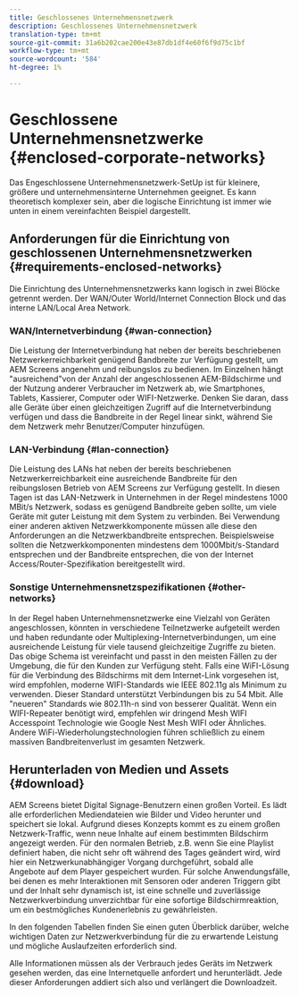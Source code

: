 ```yaml
---
title: Geschlossenes Unternehmensnetzwerk
description: Geschlossenes Unternehmensnetzwerk
translation-type: tm+mt
source-git-commit: 31a6b202cae200e43e87db1df4e60f6f9d75c1bf
workflow-type: tm+mt
source-wordcount: '584'
ht-degree: 1%

---
```



# Geschlossene Unternehmensnetzwerke {#enclosed-corporate-networks}

Das Engeschlossene Unternehmensnetzwerk-SetUp ist für kleinere, größere und unternehmensinterne Unternehmen geeignet. Es kann theoretisch komplexer sein, aber die logische Einrichtung ist immer wie unten in einem vereinfachten Beispiel dargestellt.

## Anforderungen für die Einrichtung von geschlossenen Unternehmensnetzwerken {#requirements-enclosed-networks}

Die Einrichtung des Unternehmensnetzwerks kann logisch in zwei Blöcke getrennt werden. Der WAN/Outer World/Internet Connection Block und das interne LAN/Local Area Network.

### WAN/Internetverbindung {#wan-connection}

Die Leistung der Internetverbindung hat neben der bereits beschriebenen Netzwerkerreichbarkeit genügend Bandbreite zur Verfügung gestellt, um AEM Screens angenehm und reibungslos zu bedienen.
Im Einzelnen hängt &quot;ausreichend&quot;von der Anzahl der angeschlossenen AEM-Bildschirme und der Nutzung anderer Verbraucher im Netzwerk ab, wie Smartphones, Tablets, Kassierer, Computer oder WIFI-Netzwerke.
Denken Sie daran, dass alle Geräte über einen gleichzeitigen Zugriff auf die Internetverbindung verfügen und dass die Bandbreite in der Regel linear sinkt, während Sie dem Netzwerk mehr Benutzer/Computer hinzufügen.

### LAN-Verbindung {#lan-connection}

Die Leistung des LANs hat neben der bereits beschriebenen Netzwerkerreichbarkeit eine ausreichende Bandbreite für den reibungslosen Betrieb von AEM Screens zur Verfügung gestellt. In diesen Tagen ist das LAN-Netzwerk in Unternehmen in der Regel mindestens 1000 MBit/s Netzwerk, sodass es genügend Bandbreite geben sollte, um viele Geräte mit guter Leistung mit dem System zu verbinden. Bei Verwendung einer anderen aktiven Netzwerkkomponente müssen alle diese den Anforderungen an die Netzwerkbandbreite entsprechen. Beispielsweise sollten die Netzwerkkomponenten mindestens dem 1000Mbit/s-Standard entsprechen und der Bandbreite entsprechen, die von der Internet Access/Router-Spezifikation bereitgestellt wird.

### Sonstige Unternehmensnetzspezifikationen {#other-networks}

In der Regel haben Unternehmensnetzwerke eine Vielzahl von Geräten angeschlossen, könnten in verschiedene Teilnetzwerke aufgeteilt werden und haben redundante oder Multiplexing-Internetverbindungen, um eine ausreichende Leistung für viele tausend gleichzeitige Zugriffe zu bieten.
Das obige Schema ist vereinfacht und passt in den meisten Fällen zu der Umgebung, die für den Kunden zur Verfügung steht.
Falls eine WiFI-Lösung für die Verbindung des Bildschirms mit dem Internet-Link vorgesehen ist, wird empfohlen, moderne WIFI-Standards wie IEEE 802.11g als Minimum zu verwenden. Dieser Standard unterstützt Verbindungen bis zu 54 Mbit. Alle &quot;neueren&quot; Standards wie 802.11h-n sind von besserer Qualität. Wenn ein WIFI-Repeater benötigt wird, empfehlen wir dringend Mesh WIFI Accesspoint Technologie wie Google Nest Mesh WIFI oder Ähnliches.
Andere WiFi-Wiederholungstechnologien führen schließlich zu einem massiven Bandbreitenverlust im gesamten Netzwerk.

## Herunterladen von Medien und Assets {#download}

AEM Screens bietet Digital Signage-Benutzern einen großen Vorteil. Es lädt alle erforderlichen Mediendateien wie Bilder und Video herunter und speichert sie lokal. Aufgrund dieses Konzepts kommt es zu einem großen Netzwerk-Traffic, wenn neue Inhalte auf einem bestimmten Bildschirm angezeigt werden.
Für den normalen Betrieb, z.B. wenn Sie eine Playlist definiert haben, die nicht sehr oft während des Tages geändert wird, wird hier ein Netzwerkunabhängiger Vorgang durchgeführt, sobald alle Angebote auf dem Player gespeichert wurden. Für solche Anwendungsfälle, bei denen es mehr Interaktionen mit Sensoren oder anderen Triggern gibt und der Inhalt sehr dynamisch ist, ist eine schnelle und zuverlässige Netzwerkverbindung unverzichtbar für eine sofortige Bildschirmreaktion, um ein bestmögliches Kundenerlebnis zu gewährleisten.

In den folgenden Tabellen finden Sie einen guten Überblick darüber, welche wichtigen Daten zur Netzwerkverbindung für die zu erwartende Leistung und mögliche Auslaufzeiten erforderlich sind.

Alle Informationen müssen als der Verbrauch jedes Geräts im Netzwerk gesehen werden, das eine Internetquelle anfordert und herunterlädt. Jede dieser Anforderungen addiert sich also und verlängert die Downloadzeit.
